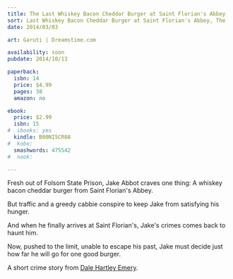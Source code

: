 ```yaml
---
title: The Last Whiskey Bacon Cheddar Burger at Saint Florian's Abbey
sort: Last Whiskey Bacon Cheddar Burger at Saint Florian's Abbey, The
date: 2014/03/03

art: Garuti | Dreamstime.com

availability: soon
pubdate: 2014/10/13

paperback:
  isbn: 14
  price: $4.99
  pages: 38
  amazon: no

ebook:
  price: $2.99
  isbn: 15
#  ibooks: yes
  kindle: B00NI5CR0A
#  kobo: 
  smashwords: 475542
#  nook:

---
```

Fresh out of Folsom State Prison,
Jake Abbot craves one thing:
A whiskey bacon cheddar burger
from Saint Florian's Abbey.

But traffic and a greedy cabbie
conspire to keep Jake from satisfying his hunger.

And when he finally arrives at Saint Florian's,
Jake's crimes comes back to haunt him.

Now,
pushed to the limit,
unable to escape his past,
Jake must decide
just how far he will go
for one good burger.

A short crime story
from [Dale Hartley Emery](http://dalehartleyemery.com/).
